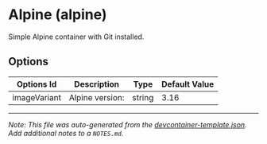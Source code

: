 
# Alpine (alpine)

Simple Alpine container with Git installed.

## Options

| Options Id | Description | Type | Default Value |
|-----|-----|-----|-----|
| imageVariant | Alpine version: | string | 3.16 |



---

_Note: This file was auto-generated from the [devcontainer-template.json](https://github.com/ecampuslearning/creativehubs/blob/main/src/alpine/devcontainer-template.json).  Add additional notes to a `NOTES.md`._
